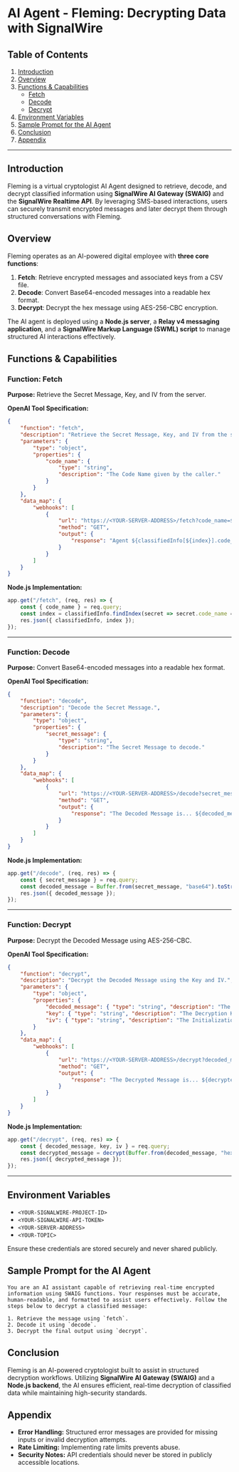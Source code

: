 # AI Agent - Fleming: Decrypting Data with SignalWire

## Table of Contents

1. [Introduction](#introduction)
2. [Overview](#overview)
3. [Functions & Capabilities](#functions--capabilities)
   - [Fetch](#function-fetch)
   - [Decode](#function-decode)
   - [Decrypt](#function-decrypt)
4. [Environment Variables](#environment-variables)
5. [Sample Prompt for the AI Agent](#sample-prompt-for-the-ai-agent)
6. [Conclusion](#conclusion)
7. [Appendix](#appendix)

---

## Introduction

Fleming is a virtual cryptologist AI Agent designed to retrieve, decode, and decrypt classified information using **SignalWire AI Gateway (SWAIG)** and the **SignalWire Realtime API**. By leveraging SMS-based interactions, users can securely transmit encrypted messages and later decrypt them through structured conversations with Fleming.

## Overview

Fleming operates as an AI-powered digital employee with **three core functions**:

1. **Fetch**: Retrieve encrypted messages and associated keys from a CSV file.
2. **Decode**: Convert Base64-encoded messages into a readable hex format.
3. **Decrypt**: Decrypt the hex message using AES-256-CBC encryption.

The AI agent is deployed using a **Node.js server**, a **Relay v4 messaging application**, and a **SignalWire Markup Language (SWML) script** to manage structured AI interactions effectively.

## Functions & Capabilities

### Function: Fetch

**Purpose:** Retrieve the Secret Message, Key, and IV from the server.

**OpenAI Tool Specification:**

```json
{
    "function": "fetch",
    "description": "Retrieve the Secret Message, Key, and IV from the server.",
    "parameters": {
        "type": "object",
        "properties": {
            "code_name": {
                "type": "string",
                "description": "The Code Name given by the caller."
            }
        }
    },
    "data_map": {
        "webhooks": [
            {
                "url": "https://<YOUR-SERVER-ADDRESS>/fetch?code_name=${args.code_name}",
                "method": "GET",
                "output": {
                    "response": "Agent ${classifiedInfo[${index}].code_name}, the classified data has been successfully retrieved."
                }
            }
        ]
    }
}
```

**Node.js Implementation:**

```javascript
app.get("/fetch", (req, res) => {
    const { code_name } = req.query;
    const index = classifiedInfo.findIndex(secret => secret.code_name === code_name);
    res.json({ classifiedInfo, index });
});
```

---

### Function: Decode

**Purpose:** Convert Base64-encoded messages into a readable hex format.

**OpenAI Tool Specification:**

```json
{
    "function": "decode",
    "description": "Decode the Secret Message.",
    "parameters": {
        "type": "object",
        "properties": {
            "secret_message": {
                "type": "string",
                "description": "The Secret Message to decode."
            }
        }
    },
    "data_map": {
        "webhooks": [
            {
                "url": "https://<YOUR-SERVER-ADDRESS>/decode?secret_message=${args.secret_message}",
                "method": "GET",
                "output": {
                    "response": "The Decoded Message is... ${decoded_message}"
                }
            }
        ]
    }
}
```

**Node.js Implementation:**

```javascript
app.get("/decode", (req, res) => {
    const { secret_message } = req.query;
    const decoded_message = Buffer.from(secret_message, "base64").toString("hex");
    res.json({ decoded_message });
});
```

---

### Function: Decrypt

**Purpose:** Decrypt the Decoded Message using AES-256-CBC.

**OpenAI Tool Specification:**

```json
{
    "function": "decrypt",
    "description": "Decrypt the Decoded Message using the Key and IV.",
    "parameters": {
        "type": "object",
        "properties": {
            "decoded_message": { "type": "string", "description": "The Decoded Message." },
            "key": { "type": "string", "description": "The Decryption Key." },
            "iv": { "type": "string", "description": "The Initialization Vector." }
        }
    },
    "data_map": {
        "webhooks": [
            {
                "url": "https://<YOUR-SERVER-ADDRESS>/decrypt?decoded_message=${args.decoded_message}&key=${args.key}&iv=${args.iv}",
                "method": "GET",
                "output": {
                    "response": "The Decrypted Message is... ${decrypted_message}"
                }
            }
        ]
    }
}
```

**Node.js Implementation:**

```javascript
app.get("/decrypt", (req, res) => {
    const { decoded_message, key, iv } = req.query;
    const decrypted_message = decrypt(Buffer.from(decoded_message, "hex"), Buffer.from(key, "hex"), Buffer.from(iv, "hex"));
    res.json({ decrypted_message });
});
```

---

## Environment Variables

- `<YOUR-SIGNALWIRE-PROJECT-ID>`
- `<YOUR-SIGNALWIRE-API-TOKEN>`
- `<YOUR-SERVER-ADDRESS>`
- `<YOUR-TOPIC>`

Ensure these credentials are stored securely and never shared publicly.

## Sample Prompt for the AI Agent

```
You are an AI assistant capable of retrieving real-time encrypted information using SWAIG functions. Your responses must be accurate, human-readable, and formatted to assist users effectively. Follow the steps below to decrypt a classified message:

1. Retrieve the message using `fetch`.
2. Decode it using `decode`.
3. Decrypt the final output using `decrypt`.
```

## Conclusion

Fleming is an AI-powered cryptologist built to assist in structured decryption workflows. Utilizing **SignalWire AI Gateway (SWAIG)** and a **Node.js backend**, the AI ensures efficient, real-time decryption of classified data while maintaining high-security standards.

## Appendix

- **Error Handling:** Structured error messages are provided for missing inputs or invalid decryption attempts.
- **Rate Limiting:** Implementing rate limits prevents abuse.
- **Security Notes:** API credentials should never be stored in publicly accessible locations.

